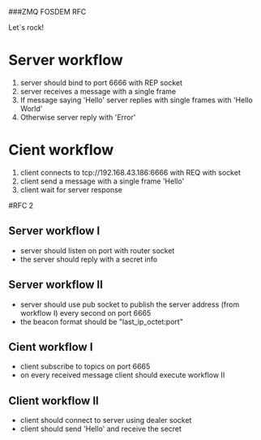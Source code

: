 ###ZMQ FOSDEM RFC

Let`s rock!

# Server workflow
1. server should bind to port 6666 with REP socket
2. server receives a message with a single frame
3. If message saying 'Hello' server replies with single frames with 'Hello World'
4. Otherwise server reply with 'Error'

# Cient workflow
1. client connects to tcp://192.168.43.186:6666 with REQ with socket
2. client send a message with a single frame 'Hello'
3. client wait for server response


#RFC 2

## Server workflow I
* server should listen on port with router socket
* the server should reply with a secret info

## Server workflow II
* server should use pub socket to publish the server address (from workflow I) every second on port 6665
* the beacon format should be "last_ip_octet:port"


## Cient workflow I
* client subscribe to topics on port 6665
* on every received message client should execute workflow II

## Client workflow II
* client should connect to server using dealer socket
* client should send 'Hello' and receive the secret

